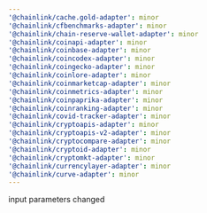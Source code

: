 ```yaml
---
'@chainlink/cache.gold-adapter': minor
'@chainlink/cfbenchmarks-adapter': minor
'@chainlink/chain-reserve-wallet-adapter': minor
'@chainlink/coinapi-adapter': minor
'@chainlink/coinbase-adapter': minor
'@chainlink/coincodex-adapter': minor
'@chainlink/coingecko-adapter': minor
'@chainlink/coinlore-adapter': minor
'@chainlink/coinmarketcap-adapter': minor
'@chainlink/coinmetrics-adapter': minor
'@chainlink/coinpaprika-adapter': minor
'@chainlink/coinranking-adapter': minor
'@chainlink/covid-tracker-adapter': minor
'@chainlink/cryptoapis-adapter': minor
'@chainlink/cryptoapis-v2-adapter': minor
'@chainlink/cryptocompare-adapter': minor
'@chainlink/cryptoid-adapter': minor
'@chainlink/cryptomkt-adapter': minor
'@chainlink/currencylayer-adapter': minor
'@chainlink/curve-adapter': minor
---
```


input parameters changed
